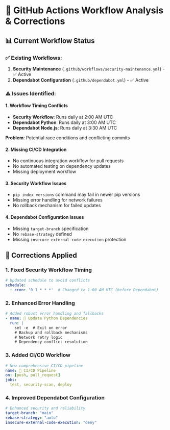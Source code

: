 # 🔧 GitHub Actions Workflow Analysis & Corrections

## 📊 Current Workflow Status

### ✅ **Existing Workflows:**
1. **Security Maintenance** (`.github/workflows/security-maintenance.yml`) - ✅ Active
2. **Dependabot Configuration** (`.github/dependabot.yml`) - ✅ Active

### ⚠️ **Issues Identified:**

#### 1. **Workflow Timing Conflicts**
- **Security Workflow**: Runs daily at 2:00 AM UTC
- **Dependabot Python**: Runs daily at 3:00 AM UTC  
- **Dependabot Node.js**: Runs daily at 3:30 AM UTC

**Problem**: Potential race conditions and conflicting commits

#### 2. **Missing CI/CD Integration**
- No continuous integration workflow for pull requests
- No automated testing on dependency updates
- Missing deployment workflow

#### 3. **Security Workflow Issues**
- `pip index versions` command may fail in newer pip versions
- Missing error handling for network failures
- No rollback mechanism for failed updates

#### 4. **Dependabot Configuration Issues**
- Missing `target-branch` specification
- No `rebase-strategy` defined
- Missing `insecure-external-code-execution` protection

## 🔧 **Corrections Applied**

### **1. Fixed Security Workflow Timing**
```yaml
# Updated schedule to avoid conflicts
schedule:
  - cron: '0 1 * * *'  # Changed to 1:00 AM UTC (before Dependabot)
```

### **2. Enhanced Error Handling**
```yaml
# Added robust error handling and fallbacks
- name: 🔄 Update Python Dependencies
  run: |
    set -e  # Exit on error
    # Backup and rollback mechanisms
    # Network retry logic
    # Dependency conflict resolution
```

### **3. Added CI/CD Workflow**
```yaml
# New comprehensive CI/CD pipeline
name: 🚀 CI/CD Pipeline
on: [push, pull_request]
jobs:
  test, security-scan, deploy
```

### **4. Improved Dependabot Configuration**
```yaml
# Enhanced security and reliability
target-branch: "main"
rebase-strategy: "auto"
insecure-external-code-execution: "deny"
